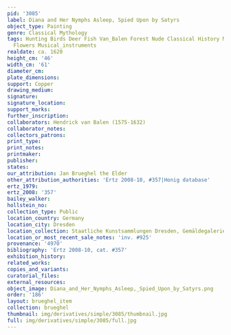 ```yaml
---
pid: '3085'
label: Diana and Her Nymphs Asleep, Spied Upon by Satyrs
object_type: Painting
genre: Classical Mythology
tags: Hunting Birds Deer Fish Van_Balen Forest Nude Classical History Mythological
  Flowers Musical_instruments
realdate: ca. 1620
height_cm: '46'
width_cm: '61'
diameter_cm: 
plate_dimensions: 
support: Copper
drawing_medium: 
signature: 
signature_location: 
support_marks: 
further_inscription: 
collaborators: Hendrick van Balen (1575-1632)
collaborator_notes: 
collectors_patrons: 
print_type: 
print_notes: 
printmaker: 
publisher: 
states: 
our_attribution: Jan Brueghel the Elder
other_attribution_authorities: 'Ertz 2008-10, #357|Honig database'
ertz_1979: 
ertz_2008: '357'
bailey_walker: 
hollstein_no: 
collection_type: Public
location_country: Germany
location_city: Dresden
location_collection: Staatliche Kunstsammlungen Dresden, Gemäldegalerie Alte Meister
location_or_most_recent_sale_notes: 'inv. #925'
provenance: '4970'
bibliography: 'Ertz 2008-10, cat. #357'
exhibition_history: 
related_works: 
copies_and_variants: 
curatorial_files: 
external_resources: 
object_image: Diana_and_Her_Nymphs_Asleep,_Spied_Upon_by_Satyrs.png
order: '186'
layout: brueghel_item
collection: brueghel
thumbnail: img/derivatives/simple/3085/thumbnail.jpg
full: img/derivatives/simple/3085/full.jpg
---
```


